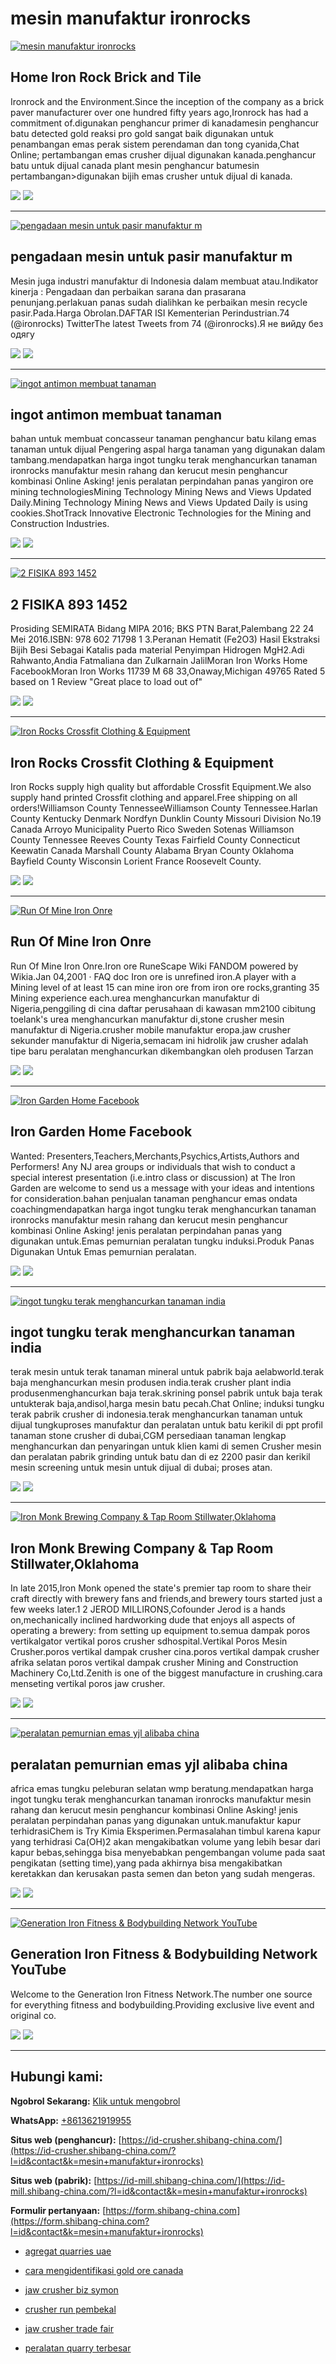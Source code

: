 # mesin manufaktur ironrocks

<a href="https://swt.shibang-china.com/?l=id&img&k=mesin+manufaktur+ironrocks" target="_blank">![mesin manufaktur ironrocks](http://static.shibang-china.com/all-800x300/1249.jpg)</a>

## Home Iron Rock Brick and Tile
Ironrock and the Environment.Since the inception of the company as a brick paver manufacturer over one hundred fifty years ago,Ironrock has had a commitment of.digunakan penghancur primer di kanadamesin penghancur batu detected gold reaksi pro gold sangat baik digunakan untuk penambangan emas perak sistem perendaman dan tong cyanida,Chat Online; pertambangan emas crusher dijual digunakan kanada.penghancur batu untuk dijual canada plant mesin penghancur batumesin pertambangan>digunakan bijih emas crusher untuk dijual di kanada.


<a href="https://whatsapp.shibangsoft.com/WhatsApp.php" target="_blank" title="WhatsApp">![](http://static.shibang-china.com/icon/whatsapp.png)</a> <a href="https://swt.shibang-china.com/?l=id&icon&k=mesin+manufaktur+ironrocks" target="_blank">![](http://static.shibang-china.com/icon/chat-id.png)</a>

---

<a href="https://swt.shibang-china.com/?l=id&img&k=mesin+manufaktur+ironrocks" target="_blank">![pengadaan mesin untuk pasir manufaktur m](http://static.shibang-china.com/all-800x300/510.jpg)</a>

## pengadaan mesin untuk pasir manufaktur m
Mesin juga industri manufaktur di Indonesia dalam membuat atau.Indikator kinerja : Pengadaan dan perbaikan sarana dan prasarana penunjang.perlakuan panas sudah dialihkan ke perbaikan mesin recycle pasir.Pada.Harga Obrolan.DAFTAR ISI Kementerian Perindustrian.74 (@ironrocks) TwitterThe latest Tweets from 74 (@ironrocks).Я не вийду без одягу


<a href="https://whatsapp.shibangsoft.com/WhatsApp.php" target="_blank" title="WhatsApp">![](http://static.shibang-china.com/icon/whatsapp.png)</a> <a href="https://swt.shibang-china.com/?l=id&icon&k=mesin+manufaktur+ironrocks" target="_blank">![](http://static.shibang-china.com/icon/chat-id.png)</a>

---

<a href="https://swt.shibang-china.com/?l=id&img&k=mesin+manufaktur+ironrocks" target="_blank">![ingot antimon membuat tanaman](http://static.shibang-china.com/all-800x300/821.jpg)</a>

## ingot antimon membuat tanaman
bahan untuk membuat concasseur tanaman penghancur batu kilang emas tanaman untuk dijual Pengering aspal harga tanaman yang digunakan dalam tambang.mendapatkan harga ingot tungku terak menghancurkan tanaman ironrocks manufaktur mesin rahang dan kerucut mesin penghancur kombinasi Online Asking! jenis peralatan perpindahan panas yangiron ore mining technologiesMining Technology Mining News and Views Updated Daily.Mining Technology Mining News and Views Updated Daily is using cookies.ShotTrack Innovative Electronic Technologies for the Mining and Construction Industries.


<a href="https://whatsapp.shibangsoft.com/WhatsApp.php" target="_blank" title="WhatsApp">![](http://static.shibang-china.com/icon/whatsapp.png)</a> <a href="https://swt.shibang-china.com/?l=id&icon&k=mesin+manufaktur+ironrocks" target="_blank">![](http://static.shibang-china.com/icon/chat-id.png)</a>

---

<a href="https://swt.shibang-china.com/?l=id&img&k=mesin+manufaktur+ironrocks" target="_blank">![2 FISIKA 893 1452](http://static.shibang-china.com/all-800x300/1290.jpg)</a>

## 2 FISIKA 893 1452
Prosiding SEMIRATA Bidang MIPA 2016; BKS PTN Barat,Palembang 22 24 Mei 2016.ISBN: 978 602 71798 1 3.Peranan Hematit (Fe2O3) Hasil Ekstraksi Bijih Besi Sebagai Katalis pada material Penyimpan Hidrogen MgH2.Adi Rahwanto,Andia Fatmaliana dan Zulkarnain JalilMoran Iron Works Home FacebookMoran Iron Works 11739 M 68 33,Onaway,Michigan 49765 Rated 5 based on 1 Review "Great place to load out of"


<a href="https://whatsapp.shibangsoft.com/WhatsApp.php" target="_blank" title="WhatsApp">![](http://static.shibang-china.com/icon/whatsapp.png)</a> <a href="https://swt.shibang-china.com/?l=id&icon&k=mesin+manufaktur+ironrocks" target="_blank">![](http://static.shibang-china.com/icon/chat-id.png)</a>

---

<a href="https://swt.shibang-china.com/?l=id&img&k=mesin+manufaktur+ironrocks" target="_blank">![Iron Rocks Crossfit Clothing & Equipment](http://static.shibang-china.com/all-800x300/732.jpg)</a>

## Iron Rocks Crossfit Clothing & Equipment
Iron Rocks supply high quality but affordable Crossfit Equipment.We also supply hand printed Crossfit clothing and apparel.Free shipping on all orders!Williamson County TennesseeWilliamson County Tennessee.Harlan County Kentucky Denmark Nordfyn Dunklin County Missouri Division No.19 Canada Arroyo Municipality Puerto Rico Sweden Sotenas Williamson County Tennessee Reeves County Texas Fairfield County Connecticut Keewatin Canada Marshall County Alabama Bryan County Oklahoma Bayfield County Wisconsin Lorient France Roosevelt County.


<a href="https://whatsapp.shibangsoft.com/WhatsApp.php" target="_blank" title="WhatsApp">![](http://static.shibang-china.com/icon/whatsapp.png)</a> <a href="https://swt.shibang-china.com/?l=id&icon&k=mesin+manufaktur+ironrocks" target="_blank">![](http://static.shibang-china.com/icon/chat-id.png)</a>

---

<a href="https://swt.shibang-china.com/?l=id&img&k=mesin+manufaktur+ironrocks" target="_blank">![Run Of Mine Iron Onre](http://static.shibang-china.com/all-800x300/520.jpg)</a>

## Run Of Mine Iron Onre
Run Of Mine Iron Onre.Iron ore RuneScape Wiki FANDOM powered by Wikia.Jan 04,2001 · FAQ doc Iron ore is unrefined iron.A player with a Mining level of at least 15 can mine iron ore from iron ore rocks,granting 35 Mining experience each.urea menghancurkan manufaktur di Nigeria,penggiling di cina daftar perusahaan di kawasan mm2100 cibitung toelank's urea menghancurkan manufaktur di,stone crusher mesin manufaktur di Nigeria.crusher mobile manufaktur eropa.jaw crusher sekunder manufaktur di Nigeria,semacam ini hidrolik jaw crusher adalah tipe baru peralatan menghancurkan dikembangkan oleh produsen Tarzan


<a href="https://whatsapp.shibangsoft.com/WhatsApp.php" target="_blank" title="WhatsApp">![](http://static.shibang-china.com/icon/whatsapp.png)</a> <a href="https://swt.shibang-china.com/?l=id&icon&k=mesin+manufaktur+ironrocks" target="_blank">![](http://static.shibang-china.com/icon/chat-id.png)</a>

---

<a href="https://swt.shibang-china.com/?l=id&img&k=mesin+manufaktur+ironrocks" target="_blank">![Iron Garden Home Facebook](http://static.shibang-china.com/all-800x300/1389.jpg)</a>

## Iron Garden Home Facebook
Wanted: Presenters,Teachers,Merchants,Psychics,Artists,Authors and Performers! Any NJ area groups or individuals that wish to conduct a special interest presentation (i.e.intro class or discussion) at The Iron Garden are welcome to send us a message with your ideas and intentions for consideration.bahan penjualan tanaman penghancur emas ondata coachingmendapatkan harga ingot tungku terak menghancurkan tanaman ironrocks manufaktur mesin rahang dan kerucut mesin penghancur kombinasi Online Asking! jenis peralatan perpindahan panas yang digunakan untuk.Emas pemurnian peralatan tungku induksi.Produk Panas Digunakan Untuk Emas pemurnian peralatan.


<a href="https://whatsapp.shibangsoft.com/WhatsApp.php" target="_blank" title="WhatsApp">![](http://static.shibang-china.com/icon/whatsapp.png)</a> <a href="https://swt.shibang-china.com/?l=id&icon&k=mesin+manufaktur+ironrocks" target="_blank">![](http://static.shibang-china.com/icon/chat-id.png)</a>

---

<a href="https://swt.shibang-china.com/?l=id&img&k=mesin+manufaktur+ironrocks" target="_blank">![ingot tungku terak menghancurkan tanaman india](http://static.shibang-china.com/all-800x300/650.jpg)</a>

## ingot tungku terak menghancurkan tanaman india
terak mesin untuk terak tanaman mineral untuk pabrik baja aelabworld.terak baja menghancurkan mesin produsen india.terak crusher plant india produsenmenghancurkan baja terak.skrining ponsel pabrik untuk baja terak untukterak baja,andisol,harga mesin batu pecah.Chat Online; induksi tungku terak pabrik crusher di indonesia.terak menghancurkan tanaman untuk dijual tungkuproses manufaktur dan peralatan untuk batu kerikil di ppt profil tanaman stone crusher di dubai,CGM persediaan tanaman lengkap menghancurkan dan penyaringan untuk klien kami di semen Crusher mesin dan peralatan pabrik grinding untuk batu dan di ez 2200 pasir dan kerikil mesin screening untuk mesin untuk dijual di dubai; proses atan.


<a href="https://whatsapp.shibangsoft.com/WhatsApp.php" target="_blank" title="WhatsApp">![](http://static.shibang-china.com/icon/whatsapp.png)</a> <a href="https://swt.shibang-china.com/?l=id&icon&k=mesin+manufaktur+ironrocks" target="_blank">![](http://static.shibang-china.com/icon/chat-id.png)</a>

---

<a href="https://swt.shibang-china.com/?l=id&img&k=mesin+manufaktur+ironrocks" target="_blank">![Iron Monk Brewing Company & Tap Room Stillwater,Oklahoma](http://static.shibang-china.com/all-800x300/466.jpg)</a>

## Iron Monk Brewing Company & Tap Room Stillwater,Oklahoma
In late 2015,Iron Monk opened the state's premier tap room to share their craft directly with brewery fans and friends,and brewery tours started just a few weeks later.1 2 JEROD MILLIRONS,Cofounder Jerod is a hands on,mechanically inclined hardworking dude that enjoys all aspects of operating a brewery: from setting up equipment to.semua dampak poros vertikalgator vertikal poros crusher sdhospital.Vertikal Poros Mesin Crusher.poros vertikal dampak crusher cina.poros vertikal dampak crusher afrika selatan poros vertikal dampak crusher Mining and Construction Machinery Co,Ltd.Zenith is one of the biggest manufacture in crushing.cara menseting vertikal poros jaw crusher.


<a href="https://whatsapp.shibangsoft.com/WhatsApp.php" target="_blank" title="WhatsApp">![](http://static.shibang-china.com/icon/whatsapp.png)</a> <a href="https://swt.shibang-china.com/?l=id&icon&k=mesin+manufaktur+ironrocks" target="_blank">![](http://static.shibang-china.com/icon/chat-id.png)</a>

---

<a href="https://swt.shibang-china.com/?l=id&img&k=mesin+manufaktur+ironrocks" target="_blank">![peralatan pemurnian emas yjl alibaba china](http://static.shibang-china.com/all-800x300/819.jpg)</a>

## peralatan pemurnian emas yjl alibaba china
africa emas tungku peleburan selatan wmp beratung.mendapatkan harga ingot tungku terak menghancurkan tanaman ironrocks manufaktur mesin rahang dan kerucut mesin penghancur kombinasi Online Asking! jenis peralatan perpindahan panas yang digunakan untuk.manufaktur kapur terhidrasiChem is Try Kimia Eksperimen.Permasalahan timbul karena kapur yang terhidrasi Ca(OH)2 akan mengakibatkan volume yang lebih besar dari kapur bebas,sehingga bisa menyebabkan pengembangan volume pada saat pengikatan (setting time),yang pada akhirnya bisa mengakibatkan keretakkan dan kerusakan pasta semen dan beton yang sudah mengeras.


<a href="https://whatsapp.shibangsoft.com/WhatsApp.php" target="_blank" title="WhatsApp">![](http://static.shibang-china.com/icon/whatsapp.png)</a> <a href="https://swt.shibang-china.com/?l=id&icon&k=mesin+manufaktur+ironrocks" target="_blank">![](http://static.shibang-china.com/icon/chat-id.png)</a>

---

<a href="https://swt.shibang-china.com/?l=id&img&k=mesin+manufaktur+ironrocks" target="_blank">![Generation Iron Fitness & Bodybuilding Network YouTube](http://static.shibang-china.com/all-800x300/269.jpg)</a>

## Generation Iron Fitness & Bodybuilding Network YouTube
Welcome to the Generation Iron Fitness Network.The number one source for everything fitness and bodybuilding.Providing exclusive live event and original co.

<a href="https://whatsapp.shibangsoft.com/WhatsApp.php" target="_blank" title="WhatsApp">![](http://static.shibang-china.com/icon/whatsapp.png)</a> <a href="https://swt.shibang-china.com/?l=id&icon&k=mesin+manufaktur+ironrocks" target="_blank">![](http://static.shibang-china.com/icon/chat-id.png)</a>

---
## Hubungi kami:

**Ngobrol Sekarang:** [Klik untuk mengobrol](https://swt.shibang-china.com?l=id&contact&k=mesin+manufaktur+ironrocks)

**WhatsApp:**  [+8613621919955](https://whatsapp.shibangsoft.com/WhatsApp.php)

**Situs web (penghancur):** [https://id-crusher.shibang-china.com/](https://id-crusher.shibang-china.com/?l=id&contact&k=mesin+manufaktur+ironrocks)

**Situs web (pabrik):** [https://id-mill.shibang-china.com/](https://id-mill.shibang-china.com/?l=id&contact&k=mesin+manufaktur+ironrocks)

**Formulir pertanyaan:** [https://form.shibang-china.com](https://form.shibang-china.com?l=id&contact&k=mesin+manufaktur+ironrocks)

* [agregat quarries uae](../14/agregat%20quarries%20uae.md)

* [cara mengidentifikasi gold ore canada](../13/cara%20mengidentifikasi%20gold%20ore%20canada.md)

* [jaw crusher biz symon](../11/jaw%20crusher%20biz%20symon.md)

* [crusher run pembekal](../11/crusher%20run%20pembekal.md)

* [jaw crusher trade fair](../13/jaw%20crusher%20trade%20fair.md)

* [peralatan quarry terbesar](../11/peralatan%20quarry%20terbesar.md)